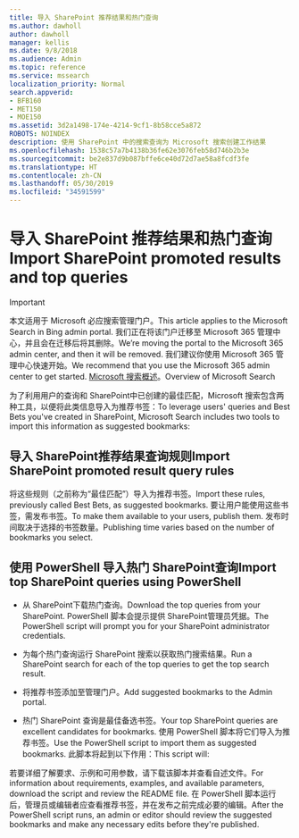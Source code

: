 ```yaml
---
title: 导入 SharePoint 推荐结果和热门查询
ms.author: dawholl
author: dawholl
manager: kellis
ms.date: 9/8/2018
ms.audience: Admin
ms.topic: reference
ms.service: mssearch
localization_priority: Normal
search.appverid:
- BFB160
- MET150
- MOE150
ms.assetid: 3d2a1498-174e-4214-9cf1-8b58cce5a872
ROBOTS: NOINDEX
description: 使用 SharePoint 中的搜索查询为 Microsoft 搜索创建工作结果
ms.openlocfilehash: 1538c57a7b4138b36fe62e3076feb58d746b2b3e
ms.sourcegitcommit: be2e837d9b087bffe6ce40d72d7ae58a8fcdf3fe
ms.translationtype: HT
ms.contentlocale: zh-CN
ms.lasthandoff: 05/30/2019
ms.locfileid: "34591599"
---
```

# <a name="import-sharepoint-promoted-results-and-top-queries"></a><span data-ttu-id="c7433-103">导入 SharePoint 推荐结果和热门查询</span><span class="sxs-lookup"><span data-stu-id="c7433-103">Import SharePoint promoted results and top queries</span></span>

> [!IMPORTANT]
> <span data-ttu-id="c7433-104">本文适用于 Microsoft 必应搜索管理门户。</span><span class="sxs-lookup"><span data-stu-id="c7433-104">This article applies to the Microsoft Search in Bing admin portal.</span></span> <span data-ttu-id="c7433-105">我们正在将该门户迁移至 Microsoft 365 管理中心，并且会在迁移后将其删除。</span><span class="sxs-lookup"><span data-stu-id="c7433-105">We’re moving the portal to the Microsoft 365 admin center, and then it will be removed.</span></span> <span data-ttu-id="c7433-106">我们建议你使用 Microsoft 365 管理中心快速开始。</span><span class="sxs-lookup"><span data-stu-id="c7433-106">We recommend that you use the Microsoft 365 admin center to get started.</span></span> <span data-ttu-id="c7433-107">[Microsoft 搜索概述](overview-microsoft-search.md)。</span><span class="sxs-lookup"><span data-stu-id="c7433-107">Overview of Microsoft Search</span></span>
    
<span data-ttu-id="c7433-108">为了利用用户的查询和 SharePoint​​ 中已创建的最佳匹配，Microsoft 搜索包含两种工具，以便将此类信息导入为推荐书签：</span><span class="sxs-lookup"><span data-stu-id="c7433-108">To leverage users' queries and Best Bets you've created in SharePoint, Microsoft Search includes two tools to import this information as suggested bookmarks:</span></span> 
  
## <a name="import-sharepoint-promoted-result-query-rules"></a><span data-ttu-id="c7433-109">导入 SharePoint​​ 推荐结果查询规则</span><span class="sxs-lookup"><span data-stu-id="c7433-109">Import SharePoint promoted result query rules</span></span>

<span data-ttu-id="c7433-110">将这些规则（之前称为“最佳匹配”）导入为推荐书签。</span><span class="sxs-lookup"><span data-stu-id="c7433-110">Import these rules, previously called Best Bets, as suggested bookmarks.</span></span> <span data-ttu-id="c7433-111">要让用户能使用这些书签，需发布书签。</span><span class="sxs-lookup"><span data-stu-id="c7433-111">To make them available to your users, publish them.</span></span> <span data-ttu-id="c7433-112">发布时间取决于选择的书签数量。</span><span class="sxs-lookup"><span data-stu-id="c7433-112">Publishing time varies based on the number of bookmarks you select.</span></span>
  
## <a name="import-top-sharepoint-queries-using-powershell"></a><span data-ttu-id="c7433-113">使用 PowerShell 导入热门 SharePoint​​ 查询</span><span class="sxs-lookup"><span data-stu-id="c7433-113">Import top SharePoint queries using PowerShell</span></span>

- <span data-ttu-id="c7433-114">从 SharePoint​​ 下载热门查询。</span><span class="sxs-lookup"><span data-stu-id="c7433-114">Download the top queries from your SharePoint.</span></span> <span data-ttu-id="c7433-115">PowerShell 脚本会提示提供 SharePoint​​ 管理员凭据。</span><span class="sxs-lookup"><span data-stu-id="c7433-115">The PowerShell script will prompt you for your SharePoint administrator credentials.</span></span>
    
- <span data-ttu-id="c7433-116">为每个热门查询运行 SharePoint 搜索以获取热门搜索结果。</span><span class="sxs-lookup"><span data-stu-id="c7433-116">Run a SharePoint search for each of the top queries to get the top search result.</span></span>
    
- <span data-ttu-id="c7433-117">将推荐书签添加至管理门户。</span><span class="sxs-lookup"><span data-stu-id="c7433-117">Add suggested bookmarks to the Admin portal.</span></span>
    
- <span data-ttu-id="c7433-118">热门 SharePoint 查询是最佳备选书签。</span><span class="sxs-lookup"><span data-stu-id="c7433-118">Your top SharePoint queries are excellent candidates for bookmarks.</span></span> <span data-ttu-id="c7433-119">使用 PowerShell 脚本将它们导入为推荐书签。</span><span class="sxs-lookup"><span data-stu-id="c7433-119">Use the PowerShell script to import them as suggested bookmarks.</span></span> <span data-ttu-id="c7433-120">此脚本将起到以下作用：</span><span class="sxs-lookup"><span data-stu-id="c7433-120">This script will:</span></span>
    
<span data-ttu-id="c7433-121">若要详细了解要求、示例和可用参数，请下载该脚本并查看自述文件。</span><span class="sxs-lookup"><span data-stu-id="c7433-121">For information about requirements, examples, and available parameters, download the script and review the README file.</span></span> <span data-ttu-id="c7433-122">在 PowerShell 脚本运行后，管理员或编辑者应查看推荐书签，并在发布之前完成必要的编辑。</span><span class="sxs-lookup"><span data-stu-id="c7433-122">After the PowerShell script runs, an admin or editor should review the suggested bookmarks and make any necessary edits before they're published.</span></span>

  


